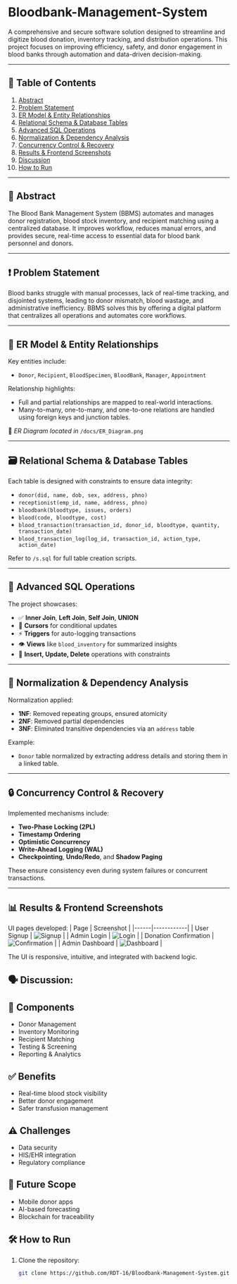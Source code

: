 # Bloodbank-Management-System

A comprehensive and secure software solution designed to streamline and digitize blood donation, inventory tracking, and distribution operations. This project focuses on improving efficiency, safety, and donor engagement in blood banks through automation and data-driven decision-making.

---

## 📌 Table of Contents
1. [Abstract](#-abstract)
2. [Problem Statement](#-problem-statement)
3. [ER Model & Entity Relationships](#-er-model--entity-relationships)
4. [Relational Schema & Database Tables](#-relational-schema--database-tables)
5. [Advanced SQL Operations](#-advanced-sql-operations)
6. [Normalization & Dependency Analysis](#-normalization--dependency-analysis)
7. [Concurrency Control & Recovery](#-concurrency-control--recovery)
8. [Results & Frontend Screenshots](#-results--frontend-screenshots)
9. [Discussion](#-discussion)
10. [How to Run](#-how-to-run)

---

## 🧾 Abstract

The Blood Bank Management System (BBMS) automates and manages donor registration, blood stock inventory, and recipient matching using a centralized database. It improves workflow, reduces manual errors, and provides secure, real-time access to essential data for blood bank personnel and donors.

---

## ❗ Problem Statement

Blood banks struggle with manual processes, lack of real-time tracking, and disjointed systems, leading to donor mismatch, blood wastage, and administrative inefficiency. BBMS solves this by offering a digital platform that centralizes all operations and automates core workflows.

---

## 🧩 ER Model & Entity Relationships

Key entities include:
- `Donor`, `Recipient`, `BloodSpecimen`, `BloodBank`, `Manager`, `Appointment`

Relationship highlights:
- Full and partial relationships are mapped to real-world interactions.
- Many-to-many, one-to-many, and one-to-one relations are handled using foreign keys and junction tables.

📸 *ER Diagram located in* `/docs/ER_Diagram.png`

---

## 🗃️ Relational Schema & Database Tables

Each table is designed with constraints to ensure data integrity:

- `donor(did, name, dob, sex, address, phno)`
- `receptionist(emp_id, name, address, phno)`
- `bloodbank(bloodtype, issues, orders)`
- `blood(code, bloodtype, cost)`
- `blood_transaction(transaction_id, donor_id, bloodtype, quantity, transaction_date)`
- `blood_transaction_log(log_id, transaction_id, action_type, action_date)`

Refer to `/s.sql` for full table creation scripts.

---

## 🧠 Advanced SQL Operations

The project showcases:
- ✅ **Inner Join**, **Left Join**, **Self Join**, **UNION**
- 🔁 **Cursors** for conditional updates
- ⚡ **Triggers** for auto-logging transactions
- 👁️ **Views** like `blood_inventory` for summarized insights
- 🔄 **Insert, Update, Delete** operations with constraints

---

## 🧮 Normalization & Dependency Analysis

Normalization applied:
- **1NF**: Removed repeating groups, ensured atomicity
- **2NF**: Removed partial dependencies
- **3NF**: Eliminated transitive dependencies via an `address` table

Example:
- `Donor` table normalized by extracting address details and storing them in a linked table.

---

## 🔒 Concurrency Control & Recovery

Implemented mechanisms include:
- **Two-Phase Locking (2PL)**
- **Timestamp Ordering**
- **Optimistic Concurrency**
- **Write-Ahead Logging (WAL)**
- **Checkpointing**, **Undo/Redo**, and **Shadow Paging**

These ensure consistency even during system failures or concurrent transactions.

---

## 📊 Results & Frontend Screenshots

UI pages developed:
| Page | Screenshot |
|------|------------|
| User Signup | ![Signup](docs/screenshots/user_signup.png) |
| Admin Login | ![Login](docs/screenshots/admin_login.png) |
| Donation Confirmation | ![Confirmation](docs/screenshots/donation_confirm.png) |
| Admin Dashboard | ![Dashboard](docs/screenshots/admin_dashboard.png) |

The UI is responsive, intuitive, and integrated with backend logic.


## 🗣️ Discussion:
## 🔧 Components
- Donor Management
- Inventory Monitoring
- Recipient Matching
- Testing & Screening
- Reporting & Analytics

## ✅ Benefits
- Real-time blood stock visibility
- Better donor engagement
- Safer transfusion management

## ⚠️ Challenges
- Data security
- HIS/EHR integration
- Regulatory compliance

## 🚀 Future Scope
- Mobile donor apps
- AI-based forecasting
- Blockchain for traceability

## 🛠️ How to Run
1. Clone the repository:
   ```bash
   git clone https://github.com/RDT-16/Bloodbank-Management-System.git
